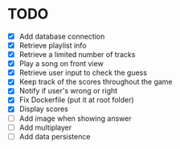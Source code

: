 # TODO

- [x] Add database connection
- [x] Retrieve playlist info
- [x] Retrieve a limited number of tracks
- [x] Play a song on front view
- [x] Retrieve user input to check the guess
- [x] Keep track of the scores throughout the game
- [x] Notify if user's wrong or right
- [x] Fix Dockerfile (put it at root folder)
- [x] Display scores
- [ ] Add image when showing answer
- [ ] Add multiplayer
- [ ] Add data persistence
